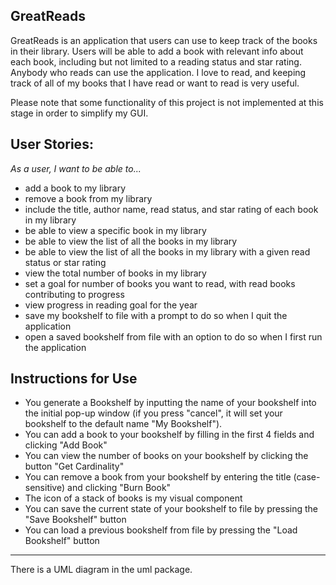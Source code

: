 ## GreatReads

GreatReads is an application that users can use to keep track of
the books in their library. Users will be able to add a book with relevant 
info about each book, including but not limited to a reading status and star 
rating. Anybody who reads can use the application. I love to read, and keeping
track of all of my books that I have read or want to read is very useful.

Please note that some functionality of this project is not implemented at this stage in order to 
simplify my GUI.

## User Stories:

*As a user, I want to be able to...*

- add a book to my library
- remove a book from my library
- include the title, author name, read status, and star rating of each book in my library
- be able to view a specific book in my library
- be able to view the list of all the books in my library
- be able to view the list of all the books in my library with a given read status or star rating
- view the total number of books in my library
- set a goal for number of books you want to read, with read books contributing to progress
- view progress in reading goal for the year
- save my bookshelf to file with a prompt to do so when I quit the application
- open a saved bookshelf from file with an option to do so when I first run the application

## Instructions for Use
- You generate a Bookshelf by inputting the name of your bookshelf into the initial pop-up window
  (if you press "cancel", it will set your bookshelf to the default name "My Bookshelf").
- You can add a book to your bookshelf by filling in the first 4 fields and clicking "Add Book"
- You can view the number of books on your bookshelf by clicking the button "Get Cardinality"
- You can remove a book from your bookshelf by entering the title (case-sensitive) and clicking
   "Burn Book"
- The icon of a stack of books is my visual component
- You can save the current state of your bookshelf to file by pressing the "Save Bookshelf" button
- You can load a previous bookshelf from file by pressing the "Load Bookshelf" button

-------

There is a UML diagram in the uml package.
